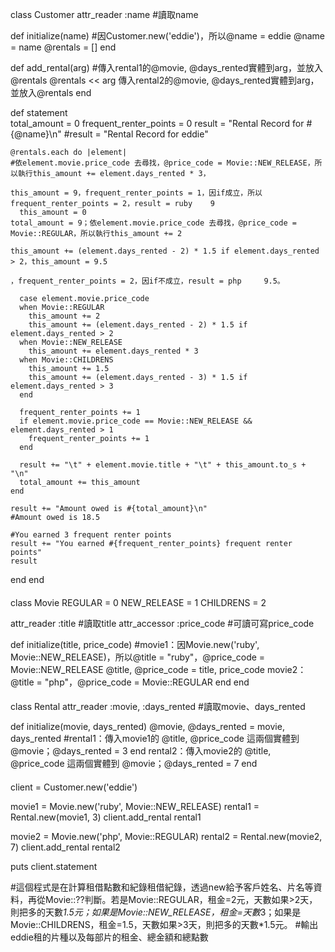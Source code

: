 class Customer
  attr_reader :name   #讀取name

  def initialize(name)    #因Customer.new('eddie')，所以@name = eddie
    @name    = name
    @rentals = []
  end

  def add_rental(arg)   #傳入rental1的@movie, @days_rented實體到arg，並放入@rentals
    @rentals << arg      傳入rental2的@movie, @days_rented實體到arg，並放入@rentals
  end

  def statement    
    total_amount = 0
    frequent_renter_points = 0
    result = "Rental Record for #{@name}\n"   #result = "Rental Record for eddie"

    @rentals.each do |element|                                                           #依element.movie.price_code 去尋找，@price_code = Movie::NEW_RELEASE，所以執行this_amount += element.days_rented * 3，
                                                                                         this_amount = 9，frequent_renter_points = 1，因if成立，所以frequent_renter_points = 2，result = ruby    9 
      this_amount = 0                                                                    total_amount = 9；依element.movie.price_code 去尋找，@price_code = Movie::REGULAR，所以執行this_amount += 2
                                                                                         this_amount += (element.days_rented - 2) * 1.5 if element.days_rented > 2，this_amount = 9.5
                                                                                         ，frequent_renter_points = 2，因if不成立，result = php     9.5。
                                                                                           
      case element.movie.price_code
      when Movie::REGULAR
        this_amount += 2
        this_amount += (element.days_rented - 2) * 1.5 if element.days_rented > 2
      when Movie::NEW_RELEASE
        this_amount += element.days_rented * 3
      when Movie::CHILDRENS
        this_amount += 1.5
        this_amount += (element.days_rented - 3) * 1.5 if element.days_rented > 3
      end

      frequent_renter_points += 1
      if element.movie.price_code == Movie::NEW_RELEASE && element.days_rented > 1
        frequent_renter_points += 1
      end

      result += "\t" + element.movie.title + "\t" + this_amount.to_s + "\n"
      total_amount += this_amount
    end

    result += "Amount owed is #{total_amount}\n"                               #Amount owed is 18.5                                                                                        
                                                                               #You earned 3 frequent renter points
    result += "You earned #{frequent_renter_points} frequent renter points"
    result
  end
end

####

class Movie
  REGULAR     = 0
  NEW_RELEASE = 1
  CHILDRENS   = 2

  attr_reader :title                         #讀取title
  attr_accessor :price_code                  #可讀可寫price_code

  def initialize(title, price_code)          #movie1：因Movie.new('ruby', Movie::NEW_RELEASE)，所以@title = "ruby"，@price_code = Movie::NEW_RELEASE
    @title, @price_code = title, price_code   movie2：@title = "php"，@price_code = Movie::REGULAR
  end
end

####

class Rental
  attr_reader :movie, :days_rented             #讀取movie、days_rented

  def initialize(movie, days_rented)
    @movie, @days_rented = movie, days_rented  #rental1：傳入movie1的 @title, @price_code 這兩個實體到 @movie；@days_rented = 3
  end                                           rental2：傳入movie2的 @title, @price_code 這兩個實體到 @movie；@days_rented = 7
end

####

client = Customer.new('eddie')

movie1 = Movie.new('ruby', Movie::NEW_RELEASE)
rental1 = Rental.new(movie1, 3)
client.add_rental rental1

movie2 = Movie.new('php', Movie::REGULAR)
rental2 = Rental.new(movie2, 7)
client.add_rental rental2

puts client.statement

#這個程式是在計算租借點數和紀錄租借紀錄，透過new給予客戶姓名、片名等資料，再從Movie::??判斷。若是Movie::REGULAR，租金=2元，天數如果>2天，則把多的天數*1.5元；如果是Movie::NEW_RELEASE，租金=天數*3；如果是Movie::CHILDRENS，租金=1.5，天數如果>3天，則把多的天數*1.5元。
#輸出eddie租的片種以及每部片的租金、總金額和總點數
